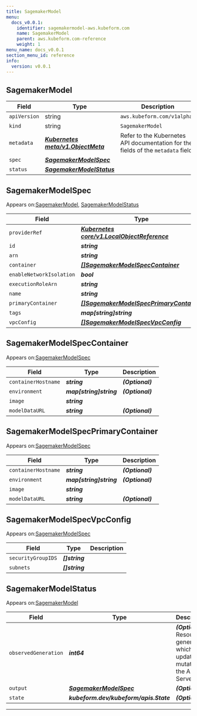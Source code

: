 ```yaml
---
title: SagemakerModel
menu:
  docs_v0.0.1:
    identifier: sagemakermodel-aws.kubeform.com
    name: SagemakerModel
    parent: aws.kubeform.com-reference
    weight: 1
menu_name: docs_v0.0.1
section_menu_id: reference
info:
  version: v0.0.1
---
```


## SagemakerModel
| Field | Type | Description |
| ------ | ----- | ----------- |
| `apiVersion` | string | `aws.kubeform.com/v1alpha1` |
|    `kind` | string | `SagemakerModel` |
| `metadata` | ***[Kubernetes meta/v1.ObjectMeta](https://kubernetes.io/docs/reference/generated/kubernetes-api/v1.13/#objectmeta-v1-meta)***|Refer to the Kubernetes API documentation for the fields of the `metadata` field.|
| `spec` | ***[SagemakerModelSpec](#sagemakermodelspec)***||
| `status` | ***[SagemakerModelStatus](#sagemakermodelstatus)***||
## SagemakerModelSpec

Appears on:[SagemakerModel](#sagemakermodel), [SagemakerModelStatus](#sagemakermodelstatus)

| Field | Type | Description |
| ------ | ----- | ----------- |
| `providerRef` | ***[Kubernetes core/v1.LocalObjectReference](https://kubernetes.io/docs/reference/generated/kubernetes-api/v1.13/#localobjectreference-v1-core)***||
| `id` | ***string***||
| `arn` | ***string***| ***(Optional)*** |
| `container` | ***[[]SagemakerModelSpecContainer](#sagemakermodelspeccontainer)***| ***(Optional)*** |
| `enableNetworkIsolation` | ***bool***| ***(Optional)*** |
| `executionRoleArn` | ***string***||
| `name` | ***string***| ***(Optional)*** |
| `primaryContainer` | ***[[]SagemakerModelSpecPrimaryContainer](#sagemakermodelspecprimarycontainer)***| ***(Optional)*** |
| `tags` | ***map[string]string***| ***(Optional)*** |
| `vpcConfig` | ***[[]SagemakerModelSpecVpcConfig](#sagemakermodelspecvpcconfig)***| ***(Optional)*** |
## SagemakerModelSpecContainer

Appears on:[SagemakerModelSpec](#sagemakermodelspec)

| Field | Type | Description |
| ------ | ----- | ----------- |
| `containerHostname` | ***string***| ***(Optional)*** |
| `environment` | ***map[string]string***| ***(Optional)*** |
| `image` | ***string***||
| `modelDataURL` | ***string***| ***(Optional)*** |
## SagemakerModelSpecPrimaryContainer

Appears on:[SagemakerModelSpec](#sagemakermodelspec)

| Field | Type | Description |
| ------ | ----- | ----------- |
| `containerHostname` | ***string***| ***(Optional)*** |
| `environment` | ***map[string]string***| ***(Optional)*** |
| `image` | ***string***||
| `modelDataURL` | ***string***| ***(Optional)*** |
## SagemakerModelSpecVpcConfig

Appears on:[SagemakerModelSpec](#sagemakermodelspec)

| Field | Type | Description |
| ------ | ----- | ----------- |
| `securityGroupIDS` | ***[]string***||
| `subnets` | ***[]string***||
## SagemakerModelStatus

Appears on:[SagemakerModel](#sagemakermodel)

| Field | Type | Description |
| ------ | ----- | ----------- |
| `observedGeneration` | ***int64***| ***(Optional)*** Resource generation, which is updated on mutation by the API Server.|
| `output` | ***[SagemakerModelSpec](#sagemakermodelspec)***| ***(Optional)*** |
| `state` | ***kubeform.dev/kubeform/apis.State***| ***(Optional)*** |
---
